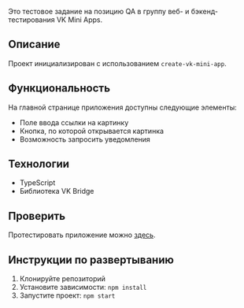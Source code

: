 Это тестовое задание на позицию QA в группу веб- и бэкенд-тестирования VK Mini Apps.

## Описание

Проект инициализирован с использованием `create-vk-mini-app`.

## Функциональность

На главной странице приложения доступны следующие элементы:

- Поле ввода ссылки на картинку 
- Кнопка, по которой открывается картинка 
- Возможность запросить уведомления

## Технологии

- TypeScript
- Библиотека VK Bridge

## Проверить

Протестировать приложение можно [здесь](https://vk.com/app51895631).

## Инструкции по развертыванию

1. Клонируйте репозиторий
2. Установите зависимости: `npm install`
3. Запустите проект: `npm start`

